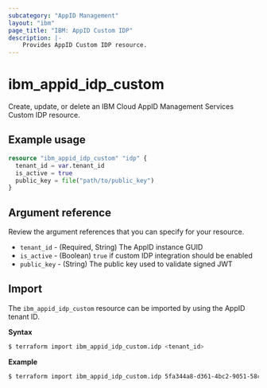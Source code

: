 ```yaml
---
subcategory: "AppID Management"
layout: "ibm"
page_title: "IBM: AppID Custom IDP"
description: |-
    Provides AppID Custom IDP resource.
---
```


# ibm_appid_idp_custom

Create, update, or delete an IBM Cloud AppID Management Services Custom IDP resource.

## Example usage

```terraform
resource "ibm_appid_idp_custom" "idp" {
  tenant_id = var.tenant_id
  is_active = true
  public_key = file("path/to/public_key")
}
```

## Argument reference
Review the argument references that you can specify for your resource.

- `tenant_id` - (Required, String) The AppID instance GUID
- `is_active` - (Boolean) `true` if custom IDP integration should be enabled
- `public_key` - (String) The public key used to validate signed JWT

## Import

The `ibm_appid_idp_custom` resource can be imported by using the AppID tenant ID.

**Syntax**

```bash
$ terraform import ibm_appid_idp_custom.idp <tenant_id>
```
**Example**

```bash
$ terraform import ibm_appid_idp_custom.idp 5fa344a8-d361-4bc2-9051-58ca253f4b2b
```
